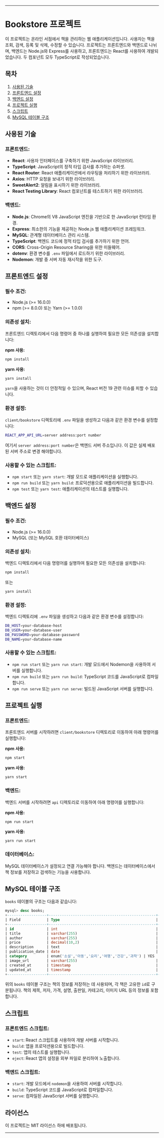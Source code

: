 
---

# Bookstore 프로젝트

이 프로젝트는 온라인 서점에서 책을 관리하는 웹 애플리케이션입니다. 사용자는 책을 조회, 검색, 등록 및 삭제, 수정할 수 있습니다. 프로젝트는 프론트엔드와 백엔드로 나뉘며, 백엔드는 Node.js와 Express를 사용하고, 프론트엔드는 React를 사용하여 개발되었습니다. 두 컴포넌트 모두 TypeScript로 작성되었습니다.

## 목차
1. [사용된 기술](#사용된-기술)
2. [프론트엔드 설정](#프론트엔드-설정)
3. [백엔드 설정](#백엔드-설정)
4. [프로젝트 실행](#프로젝트-실행)
5. [스크립트](#스크립트)
6. [MySQL 테이블 구조](#mysql-테이블-구조)

## 사용된 기술

### 프론트엔드:
- **React**: 사용자 인터페이스를 구축하기 위한 JavaScript 라이브러리.
- **TypeScript**: JavaScript의 정적 타입 검사를 추가하는 슈퍼셋.
- **React Router**: React 애플리케이션에서 라우팅을 처리하기 위한 라이브러리.
- **Axios**: HTTP 요청을 보내기 위한 라이브러리.
- **SweetAlert2**: 알림을 표시하기 위한 라이브러리.
- **React Testing Library**: React 컴포넌트를 테스트하기 위한 라이브러리.

### 백엔드:
- **Node.js**: Chrome의 V8 JavaScript 엔진을 기반으로 한 JavaScript 런타임 환경.
- **Express**: 최소한의 기능을 제공하는 Node.js 웹 애플리케이션 프레임워크.
- **MySQL**: 관계형 데이터베이스 관리 시스템.
- **TypeScript**: 백엔드 코드에 정적 타입 검사를 추가하기 위한 언어.
- **CORS**: Cross-Origin Resource Sharing을 위한 미들웨어.
- **dotenv**: 환경 변수를 `.env` 파일에서 로드하기 위한 라이브러리.
- **Nodemon**: 개발 중 서버 자동 재시작을 위한 도구.

## 프론트엔드 설정

### 필수 조건:
- Node.js (>= 16.0.0)
- npm (>= 8.0.0) 또는 Yarn (>= 1.0.0)

### 의존성 설치:
프론트엔드 디렉토리에서 다음 명령어 중 하나를 실행하여 필요한 모든 의존성을 설치합니다:

**npm 사용:**
```bash
npm install
```

**yarn 사용:**
```bash
yarn install
```

`yarn`을 사용하는 것이 더 안정적일 수 있으며, React 버전 19 관련 이슈를 피할 수 있습니다.

### 환경 설정:
`client/bookstore` 디렉토리에 `.env` 파일을 생성하고 다음과 같은 환경 변수를 설정합니다:

```bash
REACT_APP_API_URL=server address:port number
```

여기서 `server address:port number`은 백엔드 서버 주소입니다. 이 값은 실제 배포된 서버 주소로 변경 해야합니다.

### 사용할 수 있는 스크립트:
- `npm start` 또는 `yarn start`: 개발 모드로 애플리케이션을 실행합니다.
- `npm run build` 또는 `yarn build`: 프로덕션용으로 애플리케이션을 빌드합니다.
- `npm test` 또는 `yarn test`: 애플리케이션의 테스트를 실행합니다.

## 백엔드 설정

### 필수 조건:
- Node.js (>= 16.0.0)
- MySQL (또는 MySQL 호환 데이터베이스)

### 의존성 설치:
백엔드 디렉토리에서 다음 명령어를 실행하여 필요한 모든 의존성을 설치합니다:

```bash
npm install
```

또는

```bash
yarn install
```

### 환경 설정:
백엔드 디렉토리에 `.env` 파일을 생성하고 다음과 같은 환경 변수를 설정합니다:

```bash
DB_HOST=your-database-host
DB_USER=your-database-user
DB_PASSWORD=your-database-password
DB_NAME=your-database-name
```

### 사용할 수 있는 스크립트:
- `npm run start` 또는 `yarn run start`: 개발 모드에서 Nodemon을 사용하여 서버를 실행합니다.
- `npm run build` 또는 `yarn run build`: TypeScript 코드를 JavaScript로 컴파일합니다.
- `npm run serve` 또는 `yarn run serve`: 빌드된 JavaScript 서버를 실행합니다.

## 프로젝트 실행

### 프론트엔드:
프론트엔드 서버를 시작하려면 `client/bookstore` 디렉토리로 이동하여 아래 명령어를 실행합니다:

**npm 사용:**
```bash
npm start
```

**yarn 사용:**
```bash
yarn start
```

### 백엔드:
백엔드 서버를 시작하려면 `api` 디렉토리로 이동하여 아래 명령어를 실행합니다:

**npm 사용:**
```bash
npm run start
```

**yarn 사용:**
```bash
yarn run start
```

### 데이터베이스:
MySQL 데이터베이스가 설정되고 연결 가능해야 합니다. 백엔드는 데이터베이스에서 책 정보를 저장하고 검색하는 기능을 사용합니다.

## MySQL 테이블 구조

`books` 테이블의 구조는 다음과 같습니다:

```sql
mysql> desc books;
+------------------+-------------------------------------------------+------+-----+-------------------+-----------------------------------------------+
| Field            | Type                                            | Null | Key | Default           | Extra                                         |
+------------------+-------------------------------------------------+------+-----+-------------------+-----------------------------------------------+
| id               | int                                             | NO   | PRI | NULL              | auto_increment                                |
| title            | varchar(255)                                    | NO   |     | NULL              |                                               |
| author           | varchar(255)                                    | YES  |     | NULL              |                                               |
| price            | decimal(10,2)                                   | YES  |     | NULL              |                                               |
| description      | text                                            | YES  |     | NULL              |                                               |
| publication_date | date                                            | YES  |     | NULL              |                                               |
| category         | enum('소설','아동','요리','여행','건강','과학') | YES  | MUL | 소설              |                                               |
| image_url        | varchar(255)                                    | YES  |     | NULL              |                                               |
| created_at       | timestamp                                       | YES  |     | CURRENT_TIMESTAMP | DEFAULT_GENERATED                             |
| updated_at       | timestamp                                       | YES  |     | CURRENT_TIMESTAMP | DEFAULT_GENERATED on update CURRENT_TIMESTAMP |
+------------------+-------------------------------------------------+------+-----+-------------------+-----------------------------------------------+
```

위의 `books` 테이블 구조는 책의 정보를 저장하는 데 사용되며, 각 책은 고유한 `id`로 구분됩니다. 책의 제목, 저자, 가격, 설명, 출판일, 카테고리, 이미지 URL 등의 정보를 포함합니다.

## 스크립트

### 프론트엔드 스크립트:
- `start`: React 스크립트를 사용하여 개발 서버를 시작합니다.
- `build`: 앱을 프로덕션용으로 빌드합니다.
- `test`: 앱의 테스트를 실행합니다.
- `eject`: React 앱의 설정을 외부 파일로 분리하여 노출합니다.

### 백엔드 스크립트:
- `start`: 개발 모드에서 `nodemon`을 사용하여 서버를 시작합니다.
- `build`: TypeScript 코드를 JavaScript로 컴파일합니다.
- `serve`: 컴파일된 JavaScript 서버를 실행합니다.

## 라이선스

이 프로젝트는 MIT 라이선스 하에 배포됩니다.

---
